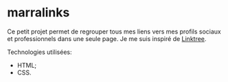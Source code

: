 # marralinks

Ce petit projet permet de regrouper tous mes liens vers mes profils sociaux et professionnels dans une seule page.
Je me suis inspiré de [Linktree](https://linktr.ee/nicolasmarra).

Technologies utilisées: 

* HTML;
* CSS.
